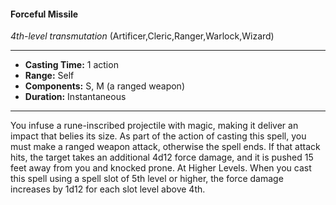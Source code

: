 #### Forceful Missile
*4th-level transmutation* (Artificer,Cleric,Ranger,Warlock,Wizard)
___
- **Casting Time:** 1 action
- **Range:** Self
- **Components:** S, M (a ranged weapon)
- **Duration:** Instantaneous
---
You infuse a rune-inscribed projectile with magic,
making it deliver an impact that belies its size. As
part of the action of casting this spell, you must
make a ranged weapon attack, otherwise the spell
ends. If that attack hits, the target takes an
additional 4d12 force damage, and it is pushed 15
feet away from you and knocked prone.
At Higher Levels.  When you cast this spell using
a spell slot of 5th level or higher, the force damage
increases by 1d12 for each slot level above 4th.
